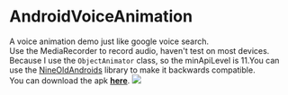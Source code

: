 AndroidVoiceAnimation
=====================

A voice animation demo just like google voice search.  
Use the MediaRecorder to record audio, haven't test on most devices.  
Because I use the `ObjectAnimator` class, so the minApiLevel is 11.You can use the [NineOldAndroids](https://github.com/JakeWharton/NineOldAndroids) library to make it backwards compatible.  
You can download the apk [**here**](https://github.com/kyze8439690/AndroidVoiceAnimation/releases/download/v1.0/voice_animation_demo.apk).
![](https://raw.githubusercontent.com/kyze8439690/AndroidVoiceAnimation/master/screenshot.jpg)
